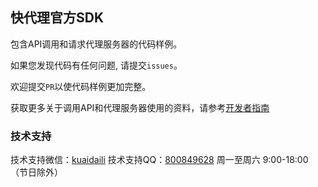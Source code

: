 ## 快代理官方SDK

包含API调用和请求代理服务器的代码样例。

如果您发现代码有任何问题, 请提交`issues`。

欢迎提交`PR`以使代码样例更加完整。

获取更多关于调用API和代理服务器使用的资料，请参考[开发者指南](https://help.kuaidaili.com/dev/api/)

### 技术支持

技术支持微信：<a href="https://img.kuaidaili.com/img/service_wx.jpg">kuaidaili</a>
技术支持QQ：<a href="http://q.url.cn/CDksXo?_type=wpa&qidian=true">800849628</a>
周一至周六 9:00-18:00（节日除外）
